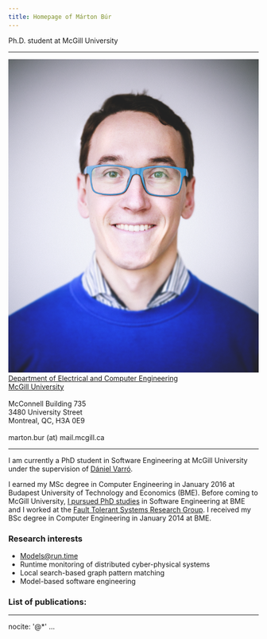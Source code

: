 ```yaml
---
title: Homepage of Márton Búr
---
```

Ph.D. student at McGill University

<link rel="shortcut icon" type="image/png" href="images/falcon.png">



-------------------------------------- ------- -------------------------------------------------------------------------------------------------------
![Marton Bur](images/marton-bur.png)    <br/>  [Department of Electrical and Computer Engineering](https://www.mcgill.ca/ece/)<br/>
                                               [McGill University](https://www.mcgill.ca/)<br/>
                                               <br/>
                                               McConnell Building 735<br/>
                                               3480 University Street<br/>
                                               Montreal, QC, H3A 0E9<br/>
                                               <br/>
                                               marton.bur (at) mail.mcgill.ca

------------------------------------------------------------------------------------------------------------------------------------------------------

I am currently a PhD student in Software Engineering at McGill University under the supervision of [Dániel Varró](https://www.mcgill.ca/ece/daniel-varro).

I earned my MSc degree in Computer Engineering in January 2016 at Budapest University of Technology and Economics (BME). Before coming to McGill University, [I pursued PhD studies](https://inf.mit.bme.hu/en/members/burm) in Software Engineering at BME and I worked at the [Fault Tolerant Systems Research Group](https://inf.mit.bme.hu/en/). I received my BSc degree in Computer Engineering in January 2014 at BME.


### Research interests

 * Models@run.time
 * Runtime monitoring of distributed cyber-physical systems
 * Local search-based graph pattern matching
 * Model-based software engineering



### List of publications: 

---
nocite: '@*'
...

[comment]: <> (This is a comment, not rendered)
[//]: <> (>! Spoilers could be added like this)
